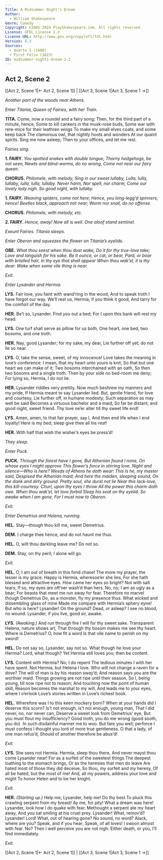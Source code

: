 ```yaml
---
Title: A Midsummer Night’s Dream
Author: 
  - William Shakespeare
Genre: Comedy
Copyright: ©2005-2024 PlayShakespeare.com. All rights reserved.
License: GFDL License 1.3
License URL: http://www.gnu.org/copyleft/fdl.html
Version: 4.3
Sources:
  - Quarto 1 (1600)
  - First Folio (1623)
ID: midsummer-nights-dream-2-2
---
```


## Act 2, Scene 2
[[Act 2, Scene 1|← Act 2, Scene 1]] | [[Act 3, Scene 1|Act 3, Scene 1 →]]

*Another part of the woods near Athens.*

*Enter Titania, Queen of Fairies, with her Train.*

**TITA.**
Come, now a roundel and a fairy song;
Then, for the third part of a minute, hence,
Some to kill cankers in the musk-rose buds,
Some war with rere-mice for their leathren wings
To make my small elves coats, and some keep back
The clamorous owl, that nightly hoots and wonders
At our quaint spirits. Sing me now asleep;
Then to your offices, and let me rest.

*Fairies sing.*

**1. FAIRY.**
*You spotted snakes with double tongue,*
*Thorny hedgehogs, be not seen,*
*Newts and blind-worms, do no wrong,*
*Come not near our fairy queen.*

**CHORUS.**
*Philomele, with melody,*
*Sing in our sweet lullaby,*
*Lulla, lulla, lullaby, lulla, lulla, lullaby.*
*Never harm,*
*Nor spell, nor charm,*
*Come our lovely lady nigh.*
*So good night, with lullaby.*

**1. FAIRY.**
*Weaving spiders, come not here;*
*Hence, you long-legg’d spinners, hence!*
*Beetles black, approach not near;*
*Worm nor snail, do no offense.*

**CHORUS.**
*Philomele, with melody, etc.*

**2. FAIRY.**
*Hence, away! Now all is well.*
*One aloof stand sentinel.*

*Exeunt Fairies. Titania sleeps.*

*Enter Oberon and squeezes the flower on Titania’s eyelids.*

**OBE.**
*What thou seest when thou dost wake,*
*Do it for thy true-love take;*
*Love and languish for his sake.*
*Be it ounce, or cat, or bear,*
*Pard, or boar with bristled hair,*
*In thy eye that shall appear*
*When thou wak’st, it is thy dear:*
*Wake when some vile thing is near.*

*Exit.*

*Enter Lysander and Hermia.*

**LYS.**
Fair love, you faint with wand’ring in the wood;
And to speak troth I have forgot our way.
We’ll rest us, Hermia, if you think it good,
And tarry for the comfort of the day.

**HER.**
Be’t so, Lysander. Find you out a bed;
For I upon this bank will rest my head.

**LYS.**
One turf shall serve as pillow for us both,
One heart, one bed, two bosoms, and one troth.

**HER.**
Nay, good Lysander; for my sake, my dear,
Lie further off yet; do not lie so near.

**LYS.**
O, take the sense, sweet, of my innocence!
Love takes the meaning in love’s conference:
I mean, that my heart unto yours is knit,
So that but one heart we can make of it;
Two bosoms interchained with an oath,
So then two bosoms and a single troth.
Then by your side no bed-room me deny;
For lying so, Hermia, I do not lie.

**HER.**
Lysander riddles very prettily.
Now much beshrew my manners and my pride,
If Hermia meant to say Lysander lied.
But, gentle friend, for love and courtesy,
Lie further off, in humane modesty;
Such separation as may well be said
Becomes a virtuous bachelor and a maid,
So far be distant; and good night, sweet friend.
Thy love ne’er alter till thy sweet life end!

**LYS.**
Amen, amen, to that fair prayer, say I,
And then end life when I end loyalty!
Here is my bed; sleep give thee all his rest!

**HER.**
With half that wish the wisher’s eyes be press’d!

*They sleep.*

*Enter Puck.*

**PUCK.**
*Through the forest have I gone,*
*But Athenian found I none,*
*On whose eyes I might approve*
*This flower’s force in stirring love.*
*Night and silence—Who is here?*
*Weeds of Athens he doth wear:*
*This is he, my master said,*
*Despised the Athenian maid;*
*And here the maiden, sleeping sound,*
*On the dank and dirty ground.*
*Pretty soul, she durst not lie*
*Near this lack-love, this kill-courtesy.*
*Churl, upon thy eyes I throw*
*All the power this charm doth owe.*
*When thou wak’st, let love forbid*
*Sleep his seat on thy eyelid.*
*So awake when I am gone,*
*For I must now to Oberon.*

*Exit.*

*Enter Demetrius and Helena, running.*

**HEL.**
Stay—though thou kill me, sweet Demetrius.

**DEM.**
I charge thee hence, and do not haunt me thus.

**HEL.**
O, wilt thou darkling leave me? Do not so.

**DEM.**
Stay, on thy peril; I alone will go.

*Exit.*

**HEL.**
O, I am out of breath in this fond chase!
The more my prayer, the lesser is my grace.
Happy is Hermia, wheresoe’er she lies,
For she hath blessed and attractive eyes.
How came her eyes so bright? Not with salt tears;
If so, my eyes are oft’ner wash’d than hers.
No, no; I am as ugly as a bear;
For beasts that meet me run away for fear.
Therefore no marvel though Demetrius
Do, as a monster, fly my presence thus.
What wicked and dissembling glass of mine
Made me compare with Hermia’s sphery eyne!
But who is here? Lysander! On the ground?
Dead, or asleep? I see no blood, no wound.
Lysander, if you live, good sir, awake.

**LYS.**
*(Awaking.)*
And run through fire I will for thy sweet sake.
Transparent Helena, nature shows art,
That through thy bosom makes me see thy heart.
Where is Demetrius? O, how fit a word
Is that vile name to perish on my sword!

**HEL.**
Do not say so, Lysander, say not so.
What though he love your Hermia? Lord, what though?
Yet Hermia still loves you; then be content.

**LYS.**
Content with Hermia? No; I do repent
The tedious minutes I with her have spent.
Not Hermia, but Helena I love.
Who will not change a raven for a dove?
The will of man is by his reason sway’d;
And reason says you are the worthier maid.
Things growing are not ripe until their season,
So I, being young, till now ripe not to reason;
And touching now the point of human skill,
Reason becomes the marshal to my will,
And leads me to your eyes, where I o’erlook
Love’s stories written in Love’s richest book.

**HEL.**
Wherefore was I to this keen mockery born?
When at your hands did I deserve this scorn?
Is’t not enough, is’t not enough, young man,
That I did never, no, nor never can,
Deserve a sweet look from Demetrius’ eye,
But you must flout my insufficiency?
Good troth, you do me wrong (good sooth, you do) 
In such disdainful manner me to woo.
But fare you well; perforce I must confess
I thought you lord of more true gentleness.
O that a lady, of one man refus’d,
Should of another therefore be abus’d!

*Exit.*

**LYS.**
She sees not Hermia. Hermia, sleep thou there,
And never mayst thou come Lysander near!
For as a surfeit of the sweetest things
The deepest loathing to the stomach brings,
Or as the heresies that men do leave
Are hated most of those they did deceive,
So thou, my surfeit and my heresy,
Of all be hated, but the most of me!
And, all my powers, address your love and might
To honor Helen and to be her knight.

*Exit.*

**HER.**
*(Starting up.)*
Help me, Lysander, help me! Do thy best
To pluck this crawling serpent from my breast!
Ay me, for pity! What a dream was here!
Lysander, look how I do quake with fear.
Methought a serpent ate my heart away,
And you sat smiling at his cruel prey.
Lysander! What, remov’d? Lysander! Lord!
What, out of hearing gone? No sound, no word?
Alack, where are you? Speak, and if you hear;
Speak, of all loves! I swoon almost with fear.
No? Then I well perceive you are not nigh:
Either death, or you, I’ll find immediately.

*Exit.*

[[Act 2, Scene 1|← Act 2, Scene 1]] | [[Act 3, Scene 1|Act 3, Scene 1 →]]